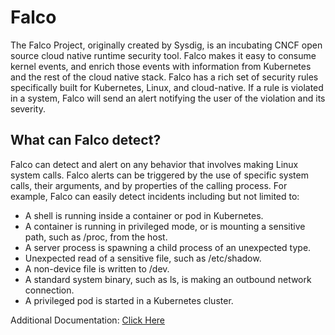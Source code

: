 # Falco

The Falco Project, originally created by Sysdig, is an incubating CNCF open source cloud native runtime security tool. Falco makes it easy to consume kernel events, and enrich those events with information from Kubernetes and the rest of the cloud native stack. Falco has a rich set of security rules specifically built for Kubernetes, Linux, and cloud-native. If a rule is violated in a system, Falco will send an alert notifying the user of the violation and its severity.

## What can Falco detect?

Falco can detect and alert on any behavior that involves making Linux system calls. Falco alerts can be triggered by the use of specific system calls, their arguments, and by properties of the calling process. For example, Falco can easily detect incidents including but not limited to:

- A shell is running inside a container or pod in Kubernetes.
- A container is running in privileged mode, or is mounting a sensitive path, such as /proc, from the host.
- A server process is spawning a child process of an unexpected type.
- Unexpected read of a sensitive file, such as /etc/shadow.
- A non-device file is written to /dev.
- A standard system binary, such as ls, is making an outbound network connection.
- A privileged pod is started in a Kubernetes cluster.

Additional Documentation: [Click Here](https://github.com/falcosecurity/falco)
